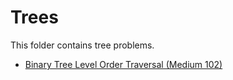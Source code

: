 # Trees

This folder contains tree problems.

* [Binary Tree Level Order Traversal (Medium 102)](/Trees/level/)
